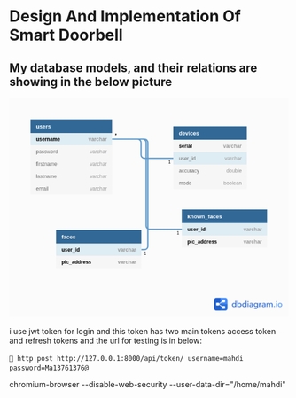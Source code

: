 # Design And Implementation Of Smart Doorbell

## My database models, and their relations are showing in the below picture

![ERD DIAGRAM](erd.png)

i use jwt token for login and this token has two main tokens access token and refresh tokens and the url for testing is
in below:

` http post http://127.0.0.1:8000/api/token/ username=mahdi  password=Ma13761376@ `

chromium-browser --disable-web-security --user-data-dir="/home/mahdi"